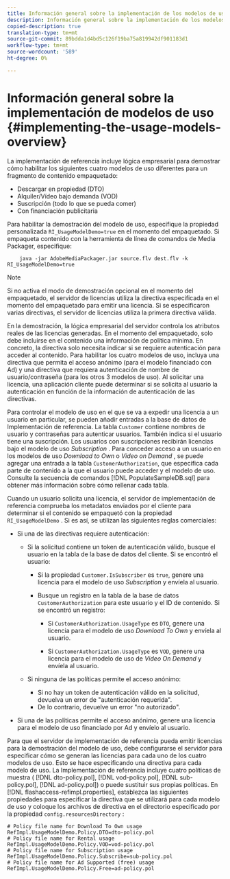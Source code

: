 ```yaml
---
title: Información general sobre la implementación de los modelos de uso
description: Información general sobre la implementación de los modelos de uso
copied-description: true
translation-type: tm+mt
source-git-commit: 89bdda1d4bd5c126f19ba75a819942df901183d1
workflow-type: tm+mt
source-wordcount: '589'
ht-degree: 0%

---
```



# Información general sobre la implementación de modelos de uso {#implementing-the-usage-models-overview}

La implementación de referencia incluye lógica empresarial para demostrar cómo habilitar los siguientes cuatro modelos de uso diferentes para un fragmento de contenido empaquetado:

* Descargar en propiedad (DTO)
* Alquiler/Vídeo bajo demanda (VOD)
* Suscripción (todo lo que se pueda comer)
* Con financiación publicitaria

Para habilitar la demostración del modelo de uso, especifique la propiedad personalizada `RI_UsageModelDemo=true` en el momento del empaquetado. Si empaqueta contenido con la herramienta de línea de comandos de Media Packager, especifique:

```
    java -jar AdobeMediaPackager.jar source.flv dest.flv -k RI_UsageModelDemo=true
```

>[!NOTE]
>
>Si no activa el modo de demostración opcional en el momento del empaquetado, el servidor de licencias utiliza la directiva especificada en el momento del empaquetado para emitir una licencia. Si se especificaron varias directivas, el servidor de licencias utiliza la primera directiva válida.

En la demostración, la lógica empresarial del servidor controla los atributos reales de las licencias generadas. En el momento del empaquetado, solo debe incluirse en el contenido una información de política mínima. En concreto, la directiva solo necesita indicar si se requiere autenticación para acceder al contenido. Para habilitar los cuatro modelos de uso, incluya una directiva que permita el acceso anónimo (para el modelo financiado con Ad) y una directiva que requiera autenticación de nombre de usuario/contraseña (para los otros 3 modelos de uso). Al solicitar una licencia, una aplicación cliente puede determinar si se solicita al usuario la autenticación en función de la información de autenticación de las directivas.

Para controlar el modelo de uso en el que se va a expedir una licencia a un usuario en particular, se pueden añadir entradas a la base de datos de Implementación de referencia. La tabla `Customer` contiene nombres de usuario y contraseñas para autenticar usuarios. También indica si el usuario tiene una suscripción. Los usuarios con suscripciones recibirán licencias bajo el modelo de uso *Subscription* . Para conceder acceso a un usuario en los modelos de uso *Download to Own* o *Video on Demand* , se puede agregar una entrada a la tabla `CustomerAuthorization`, que especifica cada parte de contenido a la que el usuario puede acceder y el modelo de uso. Consulte la secuencia de comandos [!DNL PopulateSampleDB.sql] para obtener más información sobre cómo rellenar cada tabla.

Cuando un usuario solicita una licencia, el servidor de implementación de referencia comprueba los metadatos enviados por el cliente para determinar si el contenido se empaquetó con la propiedad `RI_UsageModelDemo` . Si es así, se utilizan las siguientes reglas comerciales:

* Si una de las directivas requiere autenticación:

   * Si la solicitud contiene un token de autenticación válido, busque el usuario en la tabla de la base de datos del cliente. Si se encontró el usuario:

      * Si la propiedad `Customer.IsSubscriber` es `true`, genere una licencia para el modelo de uso *Subscription* y envíela al usuario.

      * Busque un registro en la tabla de la base de datos `CustomerAuthorization` para este usuario y el ID de contenido. Si se encontró un registro:

         * Si `CustomerAuthorization.UsageType` es `DTO`, genere una licencia para el modelo de uso *Download To Own* y envíela al usuario.

         * Si `CustomerAuthorization.UsageType` es `VOD`, genere una licencia para el modelo de uso de *Video On Demand* y envíela al usuario.
   * Si ninguna de las políticas permite el acceso anónimo:

      * Si no hay un token de autenticación válido en la solicitud, devuelva un error de &quot;autenticación requerida&quot;.
      * De lo contrario, devuelve un error &quot;no autorizado&quot;.


* Si una de las políticas permite el acceso anónimo, genere una licencia para el modelo de uso financiado por Ad y envíelo al usuario.

Para que el servidor de implementación de referencia pueda emitir licencias para la demostración del modelo de uso, debe configurarse el servidor para especificar cómo se generan las licencias para cada uno de los cuatro modelos de uso. Esto se hace especificando una directiva para cada modelo de uso. La Implementación de referencia incluye cuatro políticas de muestra ( [!DNL dto-policy.pol], [!DNL vod-policy.pol], [!DNL sub-policy.pol], [!DNL ad-policy.pol]) o puede sustituir sus propias políticas. En [!DNL flashaccess-refimpl.properties], establezca las siguientes propiedades para especificar la directiva que se utilizará para cada modelo de uso y coloque los archivos de directiva en el directorio especificado por la propiedad `config.resourcesDirectory` :

```
# Policy file name for Download To Own usage  
RefImpl.UsageModelDemo.Policy.DTO=dto-policy.pol  
# Policy file name for Rental usage  
RefImpl.UsageModelDemo.Policy.VOD=vod-policy.pol  
# Policy file name for Subscription usage  
RefImpl.UsageModelDemo.Policy.Subscribe=sub-policy.pol  
# Policy file name for Ad Supported (free) usage  
RefImpl.UsageModelDemo.Policy.Free=ad-policy.pol
```

